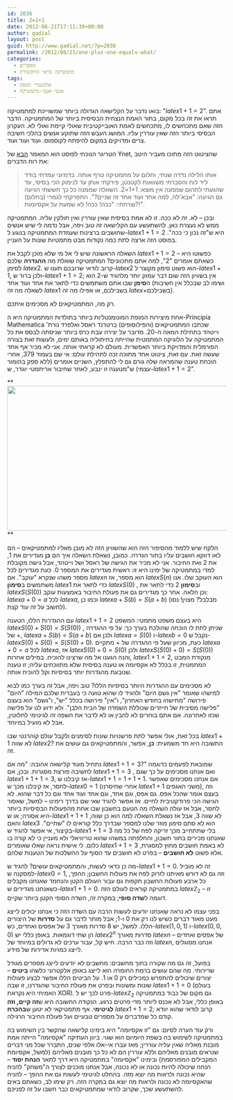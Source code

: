 ```yaml
---
id: 2036
title: 2=1+1
date: 2012-06-21T17:11:38+00:00
author: gadial
layout: post
guid: http://www.gadial.net/?p=2036
permalink: /2012/06/21/one-plus-one-equals-what/
categories:
  - מספרים
  - מתמטיקה בראי התקשורת
tags:
  - אלמנטרי ווטסון
  - אנטי-אנטי-מתמטיקה
---
```

בואו נדבר על הקלישאה הגדולה ביותר שמשוייכת למתמטיקה: "$latex 1+1=2$". אתם תראו את זה בכל מקום, בתור האמת הנצחית הבסיסית ביותר של המתמטיקה. הדבר הזה שאם מתכחשים לו, מתכחשים לאמת האובייקטיבית שאולי קיימת ואולי לא. העקרון הבסיסי ביותר הזה שאין עוררין עליו. המושג העבש הזה שתוקע אנשים בהלכי חשיבה צרים ומדויקים במקום להיפתח לקוסמוס. ועוד ועוד ועוד.

הטריגר הנוכחי לפוסט הוא המאמר [הבא](http://www.ynet.co.il/articles/0,7340,L-4243981,00.html) של Ynet, שהציטוט הזה מתוכו מעביר היטב את רוח הדברים:

> אותו הלילה נדדה שנתי, וחלום על מתמטיקה טרף אותה. בדמיוני עמדתי בודד ליד לוח והסברתי משוואות לקטנטן, פירקתי אותן עד לנימוק הכי בסיסי, עד שהגעתי לתהום שממנה אין מוצא: 1+1=2. השאלה שממנה כל כך חששתי הגיעה גם הגיעה: "אבא'לה, למה אחד ועוד אחד זה שניים?". התפרקתי לגמרי (בחלום) וצרחתי: "ככה! ככה! לא שמעת על אקסיומות?!".

ובכן &#8211; לא. זה לא ככה. זו לא אמת בסיסית שאין עוררין ואין חולקין עליה. המתמטיקה ממש לא נעצרת כאן. להשתעשע עם הקלישאה זה טוב ויפה, אבל נדמה לי שיש אנשים שחושבים ברצינות שעמדת המתמטיקה בנוגע ל-$latex 1+1=2$ היא ש"זה נכון כי ככה". בפוסט הזה ארצה לתת כמה נקודות מבט מתמטיות שונות על העניין.

השאלה הראשונה שיש לי אל מי שלא מוכן לקבל את $latex 1+1=2$ כפשוטו היא &#8211; כשאתם אומרים "2", למה אתם מתכוונים? המתמטיקה שואלת מה **ההגדרה** שלכם לסימן $latex 2$. קרוב לודאי שרובכם תענו ש-$latex 2$ הוא פשוט סימון מקוצר ל-$latex 1+1$, ולכן ברור ש-$latex 1+1=2$; אין בשוויון הזה שום דבר עמוק יותר מלהגיד ש-2 הוא ה**סימן** שבו אתם משתמשים כדי לתאר את אחד ועוד אחד (ושימו לב שבכלל אין חשיבות לשאלה מה זה $latex 1$ בשבילכם, או אפילו מה זה $latex +$בשבילכם).

רק מה, המתמטיקאים לא מסכימים איתכם.

אחת מיצירות המופת המונומנטליות ביותר בתולדות המתמטיקה היא ה-Principia Mathematica שכתבו המתמטיקאים (והפילוסופים) ברטרנד ראסל ואלפרד נורת' וייטהד בתחילת המאה ה-20. מדובר על יצירה עבת כרס ביותר שניסתה לבסס את כל המתמטיקה על הלוגיקה המתמטית שהייתה בחיתוליה באותם ימים, ולעשות זאת בצורה הפורמלית והמדויקת ביותר האפשרית. מעולם לא קראתי אותה. אני לא מכיר אף אחד שעשה זאת. עם זאת, ציטוט אחד מתוכה זכה לתהילת עולם: אי שם בעמוד 379, אחרי הוכחת טענה שהמראה שלה גורם גם לי להתפלץ, השניים אומרים (ללא ספק בהומור עצמי) ש"מטענה זו ינבע, לאחר שחיבור אריתמטי יוגדר, ש-$latex 1+1=2$".

**[<img class="alignnone size-full wp-image-2038" title="principa" src="http://www.gadial.net/wp-content/uploads/2012/06/principa.png" alt="" width="800" height="333" />](http://www.gadial.net/wp-content/uploads/2012/06/principa.png)  
** 

הלקח שיש ללמוד מהסיפור הזה הוא שהשוויון הזה לא מובן מאליו למתמטיקאים &#8211; הם לאו דווקא חושבים עליו בתור הגדרה. כמובן, נשאלת השאלה איך הם **כן** מגדירים את 1, את 2 ואת החיבור. אני לא מכיר את הגישה של ראסל ושל וייטהד, אבל גישה מקובלת למדי במתמטיקה של ימינו היא זו: ראשית מגדירים את המספר 0. כעת מגדירים לכל מספר משהו שנקרא "עוקב". אם $latex n$ הוא מספר, אז $latex S\left(n\right)$ הוא העוקב שלו. אנו משתמשים ב**סימון** $latex 1$ כדי לתאר את $latex S\left(0\right)$ , וב**סימון** 2 כדי לתאר את $latex S\left(S\left(0\right)\right)$ וכן הלאה. אחר כך מגדירים גם את פעולת החיבור באמצעות עוקב: $latex a+0=a$ לכל $latex a$, וכמו כן $latex a+S\left(b\right)=S\left(a+b\right)$ (מבלבל? מצוין! נסו לחשוב על זה עוד קצת).

עם ההגדרות הללו, הטענה $latex 1+1=2$ היא בעצם משפט מתמטי: המשפט $latex S\left(0\right)+S\left(0\right)=S\left(S\left(0\right)\right)$ , שניתן לתת לו הוכחה שהולכת בערך כך: על פי ההגדרה של +, $latex a+S\left(b\right)=S\left(a+b\right)$ ולכן אם $latex a=S\left(0\right)$ ו-$latex b=0$ נקבל ש-$latex S\left(0\right)+S\left(0\right)=S\left(S\left(0\right)+0\right)$. כעת, מכיוון שעל פי ההגדרה של + מתקיים $latex a+0=a$ לכל $latex a$, אז $latex S\left(0\right)+0=S\left(0\right)$ ולכן $latex S\left(S\left(0\right)+0\right)=S\left(S\left(0\right)\right)$ והנה הגענו אל מה שרצינו להוכיח. במילים אחרות, $latex 1+1=2$, מנקודת המבט המתמטית, זו בכלל לא אקסיומה או טענה בסיסית שלא מתווכחים עליה; זו טענה שנובעת מהגדרות יותר בסיסיות וקל להוכיח אותה.

לא מסכימים עם ההגדרות היותר בסיסיות הללו? טוב ויפה, אבל זה בערך כמו לבוא למישהו שאומר "אין גשם היום" ולהגיד לו שהוא טועה כי בעברית שלכם המילה "היום" פירושה "מתישהו בחודש האחרון", ו"אין" פירושה בכלל "יש", ו"גשם" הוא בעצם "פלישה מסיבית של חייזרים שכוללת השמדה של הבית הלבן". ולא ידוע לנו על פלישה שכזו לאחרונה. אם אתם בוחרים לא להבין או לא לדבר את השפה זה לגיטימי לחלוטין, אבל לא מועיל במיוחד.

בכל זאת, אולי אפשר לתת פרשנויות שונות לסימנים ולקבל עולם קוהרנטי שבו $latex 1+1$ לא שווה $latex 2$? התשובה היא חד משמעית: **כן**, אפשר, והמתמטיקאים גם עושים את זה.

נתחיל מעוד קלישאה אהובה: "מה אם $latex 1+1=3$?" שמובאת לפעמים כדוגמה לחשיבה פורצת מסגרות. ובכן, אם $latex 1+1=3$ , ואם אנחנו מסכימים על כך שגם $latex 1+1+1=3$, אז קיבלנו ש-$latex 1+1=1+1+1$. אם אנחנו מסכימים שאפשר לחסר, אז קיבלנו מכך ש-$latex 0=1$ (אחרי שחיסרנו $latex 1+1$ משני האגפים), וזה בעצם אומר שהכל אפס. גם אפס, וגם אחד, וגם אחד ועוד אחד וגם כל דבר שהוא. לא הגישה הכי פרודקטיבית לחיים. אז אפשר להגיד שאי שם בדרך רימינו &#8211; למשל, שאסור לחסר, אבל אז עולה השאלה מה הטעם בחשבון שבו אחת מהפעולות הבסיסיות ביותר היא אסורה; או ש-$latex 1+1+1$ לא שווה 3, אבל אז נשאלת השאלה למה הוא כן שווה, והאם $latex 3$ הוא לא סתם סימון מוזר שלנו למספר שבדרך כלל קוראים לו "שתיים". בקיצור, אי אפשר להגיד ש-$latex 1+1=3$ בלי שתתחייב מכך זריקה לפח של כל מה שאנחנו מכירים בתור חשבון, והחלפתה במשהו שהוא טריוויאלי ולא מעניין כי לא קורה בו כלום. לי אישית נראה שאלו שאומרים $latex 1+1=3$ לא באמת חושבים מחוץ למסגרת, אלא פשוט **לא חושבים** &#8211; בפרט לא חושבים עד הסוף על ההשלכות של הטענות שלהם.

מה כן כדאי לעשות, והמתמטיקאים עושים? להגיד ש-$latex 1+1=0$. זה לא מוביל למסקנה ש-$latex 0=1$, וזה גם לא דורש מאיתנו לזרוק לפח את פעולות החשבון; ההפך, כל ארבע פעולות החשבון תקפות גם עבור העולם הקטן והנחמד שאנחנו מקבלים כשאנחנו מגדירים ש-$latex 1+1=0$. במתמטיקה קוראים לעולם הזה $latex \mathbb{Z}_{2}$ &#8211; זו דוגמה ל**שדה סופי**; במקרה זה, השדה הסופי הקטן ביותר שקיים.

בפני עצמו לא נראה שאנחנו יודעים לעשות הרבה עם השדה הזה כי אנחנו יכולים לייצג מעט מאוד דברים כשיש לנו רק את 0 ו-1; אבל מותר לדבר גם על **סדרות** של היצורים הללו. למשל, יש 8 סדרות מאורך 3 של אפסים ואחדים, כש-$latex \left(1,0,1\right)$ ו-$latex \left(0,0,0\right)$ הן שתי דוגמאות. באופן כללי יש $latex 2^{n}$ סדרות מאורך $latex n$ של אפסים ואחדים &#8211; וזה כבר הרבה. חיש קל, עבור ערכים לא גדולים במיוחד של $latex n$, אנחנו מסוגלים לייצג כמויות אדירות של מידע.

בפועל, זה גם מה שקורה בתוך מחשבים: מחשבים לא יודעים לייצג מספרים מגודל שרירותי. מה שהם עושים ברמת החומרה הוא לייצג באופן אלקטרוני כלשהו **ביטים** &#8211; יצורים שיכולים להתפרש כמכילים רק 0 או 1. על הביטים הללו אפשר לבצע פעולות שונות ומשונות ובפרט את פעולת החיבור שהגדרנו, זו שבה $latex 1+1=0$ (בעולם האמיתי היא נקראת XOR). פרט לכך יש ל-$latex \mathbb{Z}_{2}$ גם מקום של כבוד במתמטיקה באופן כללי, אבל לא אכנס ליותר מדי פרטים כרגע. הנקודה החשובה היא ש**זה קיים, וזה לגיטימי**. אף מתמטיקאי לא יטען ש**בהכרח** $latex 1+1=2$; קרוב לודאי שהוא יוודא קודם כל שמדברים על מספרים טבעיים ועל פעולת החיבור הרגילה.

ורק עוד הערה לסיום: גם "זו אקסיומה" היא בימינו קלישאה שהקשר בין השימוש בה במתמטיקה לשימוש בה בשפת היומיום הוא שגוי. ביוון העתיקה "אקסיומה" הייתה אמת מובנת מאליה שאין עליה עוררין; מאז עברו אי-אלו אלפי שנים, התברר שכל מני דברים שנראים מובנים מאליהם וללא עוררין הם לא כל כך מובנים מאליהם (למשל, אקסיומת המקבילים המפורסמת) ובימינו "אקסיומה" במתמטיקה היא דרך לתאר **הנחת יסוד** &#8211; הנחה שיכולה להיות נכונה או לא נכונה, אבל אנחנו מוכנים לצורך ה"משחק" להניח שהיא נכונה ולראות מה יוצא מזה. בהחלט לגיטימי לעשות גם את ההפך &#8211; להניח שהאקסיומה לא נכונה ולראות מה יוצא גם במקרה הזה. רק שימו לב, כשאתם באים להשתעשע שכך, שקרוב לודאי שמתמטיקאים כבר חשבו על זה לפניכם.